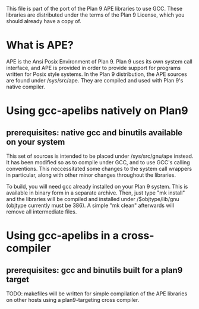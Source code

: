 This file is part of the port of the Plan 9 APE libraries to use GCC.
These libraries are distributed under the terms of the Plan 9 License,
which you should already have a copy of.

# What is APE?

APE is the Ansi Posix Environment of Plan 9.  Plan 9 uses its own
system call interface, and APE is provided in order to provide support
for programs written for Posix style systems.  In the Plan 9
distribution, the APE sources are found under /sys/src/ape.  They are
compiled and used with Plan 9's native compiler.

# Using gcc-apelibs natively on Plan9
## prerequisites: native gcc and binutils available on your system

This set of sources is intended to be placed under /sys/src/gnu/ape
instead.  It has been modified so as to compile under GCC, and to use
GCC's calling conventions.  This neccessitated some changes to the
system call wrappers in particular, along with other minor changes
throughout the libraries.

To build, you will need gcc already installed on your Plan 9 system.
This is available in binary form in a separate archive.  Then, just
type "mk install" and the libraries will be compiled and installed
under /$objtype/lib/gnu (objtype currently must be 386).  A simple "mk
clean" afterwards will remove all intermediate files.


# Using gcc-apelibs in a cross-compiler
## prerequisites: gcc and binutils built for a plan9 target

TODO: makefiles will be written for simple compilation of the APE 
libraries on other hosts using a plan9-targeting cross compiler.
